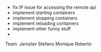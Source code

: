 - fix IP issue for accessing the remote api
- implement starting containers
- implement stopping containers
- implement reloading containers
- implement other funny stuff
- 
Team: 
Jaroslav
Stefano
Monique
Roberto
